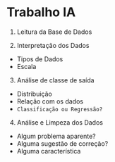 # Trabalho IA


1. Leitura da Base de Dados

2. Interpretação dos Dados

  * Tipos de Dados
  * Escala
  
3. Análise de classe de saída

  * Distribuição
  * Relação com os dados
  * ```Classificação ou Regressão?```
  
4. Análise e Limpeza dos Dados
  * Algum problema aparente?
  * Alguma sugestão de correção?
  * Alguma característica 
